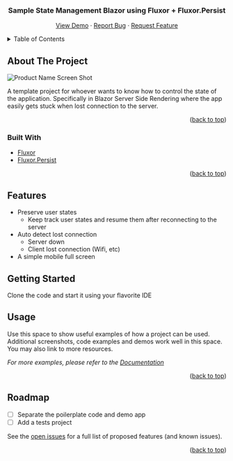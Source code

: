 
<h3 align="center">Sample State Management Blazor using Fluxor + Fluxor.Persist</h3>

  <p align="center">
    <a href="https://github.com/github_username/repo_name">View Demo</a>
    ·
    <a href="https://github.com/minhhieugma/BlazorStateManagementSample/issues">Report Bug</a>
    ·
    <a href="https://github.com/minhhieugma/BlazorStateManagementSample/issues">Request Feature</a>
  </p>
</div>



<!-- TABLE OF CONTENTS -->
<details>
  <summary>Table of Contents</summary>
  <ol>
    <li>
      <a href="#about-the-project">About The Project</a>
      <ul>
        <li><a href="#built-with">Built With</a></li>
      </ul>
    </li>
    <li>
      <a href="#getting-started">Getting Started</a>
      <ul>
        <li><a href="#prerequisites">Prerequisites</a></li>
        <li><a href="#installation">Installation</a></li>
      </ul>
    </li>
    <li><a href="#usage">Usage</a></li>
    <li><a href="#roadmap">Roadmap</a></li>
    <li><a href="#contributing">Contributing</a></li>
    <li><a href="#license">License</a></li>
    <li><a href="#contact">Contact</a></li>
    <li><a href="#acknowledgments">Acknowledgments</a></li>
  </ol>
</details>



<!-- ABOUT THE PROJECT -->
## About The Project

![Product Name Screen Shot](https://user-images.githubusercontent.com/9654744/232634581-c9c08375-349f-4898-9232-73fa954c67b6.png)

A template project for whoever wants to know how to control the state of the application. 
Specifically in Blazor Server Side Rendering where the app easily gets stuck when lost connection to the server.

<p align="right">(<a href="#readme-top">back to top</a>)</p>



### Built With

* [Fluxor](https://github.com/mrpmorris/Fluxor)
* [Fluxor.Persist](https://github.com/Tailslide/fluxor-persist)

<p align="right">(<a href="#readme-top">back to top</a>)</p>


<!-- FEATUERS -->
## Features
- Preserve user states
  - Keep track user states and resume them after reconnecting to the server
- Auto detect lost connection
  - Server down
  - Client lost connection (Wifi, etc)
- A simple mobile full screen

<!-- GETTING STARTED -->
## Getting Started

Clone the code and start it using your flavorite IDE


<!-- USAGE EXAMPLES -->
## Usage

Use this space to show useful examples of how a project can be used. Additional screenshots, code examples and demos work well in this space. You may also link to more resources.

_For more examples, please refer to the [Documentation](https://example.com)_

<p align="right">(<a href="#readme-top">back to top</a>)</p>



<!-- ROADMAP -->
## Roadmap

- [ ] Separate the poilerplate code and demo app
- [ ] Add a tests project

See the [open issues](https://github.com/github_username/repo_name/issues) for a full list of proposed features (and known issues).

<p align="right">(<a href="#readme-top">back to top</a>)</p>
